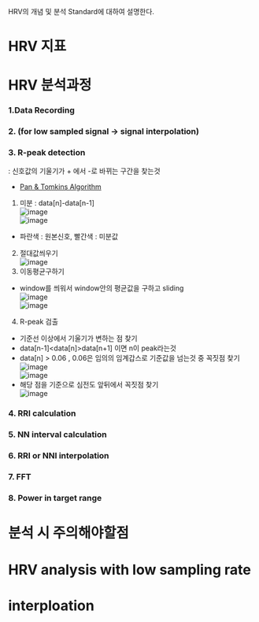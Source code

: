 HRV의 개념 및 분석 Standard에 대하여 설명한다.

# HRV 지표


# HRV 분석과정
### 1.Data Recording
### 2. (for low sampled signal -> signal interpolation)
### 3. R-peak detection
: 신호값의 기울기가 + 에서 -로 바뀌는 구간을 찾는것
- [Pan & Tomkins Algorithm](https://ieeexplore.ieee.org/abstract/document/4122029)
1. 미분 : data[n]-data[n-1]\
![image](https://user-images.githubusercontent.com/70633080/119080034-53af5f80-ba34-11eb-9613-86deb8ce9cf5.png)\
![image](https://user-images.githubusercontent.com/70633080/119080110-72adf180-ba34-11eb-8779-fc321858e643.png)
- 파란색 : 원본신호, 빨간색 : 미분값
2. 절대값씌우기\
![image](https://user-images.githubusercontent.com/70633080/119080148-7f324a00-ba34-11eb-83f7-ace94a773a39.png)
3. 이동평균구하기
  - window를 씌워서 window안의 평균값을 구하고 sliding\
  ![image](https://user-images.githubusercontent.com/70633080/119080288-c0c2f500-ba34-11eb-95f4-3cc9b72366e8.png)\
  ![image](https://user-images.githubusercontent.com/70633080/119080329-d6d0b580-ba34-11eb-9f92-840eff0d72c4.png)
4. R-peak 검출
  - 기준선 이상에서 기울기가 변하는 점 찾기
  - data[n-1]<data[n]>data[n+1] 이면  n이 peak라는것
  - data[n] > 0.06 , 0.06은 임의의 임계갑스로 기준값을 넘는것 중 꼭짓점 찾기\
  ![image](https://user-images.githubusercontent.com/70633080/119080490-26af7c80-ba35-11eb-81f4-be337f391bd1.png)\
  ![image](https://user-images.githubusercontent.com/70633080/119080371-e9e38580-ba34-11eb-8a9b-01a70973cffe.png)
  - 해당 점을 기준으로 심전도 앞뒤에서 꼭짓점 찾기\
  ![image](https://user-images.githubusercontent.com/70633080/119080553-3e870080-ba35-11eb-9918-13e86894e1db.png)
### 4. RRI calculation
### 5. NN interval calculation
### 6. RRI or NNI interpolation
### 7. FFT
### 8. Power in target range
# 분석 시 주의해야할점

# HRV analysis with low sampling rate

# interploation
